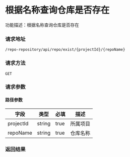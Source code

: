 # 根据名称查询仓库是否存在
功能描述：根据名称查询仓库是否存在

### 请求地址
```
/repo-repository/api/repo/exist/{projectId}/{repoName}
```

### 请求方法
`GET`
### 请求参数
#### 路径参数

| 字段 | 类型 | 必填 | 描述 |
| -------- | -------- | -------- | -------- |
| projectId     | string   | true       | 所属项目 |
| repoName     | string   | true       | 仓库名称 |




### 返回结果

